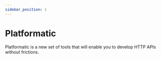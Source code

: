 ```yaml
---
sidebar_position: 1
---
```


# Platformatic

Platformatic is a new set of tools that will enable you to develop HTTP APIs without frictions.